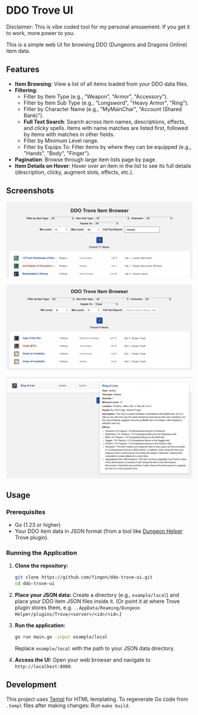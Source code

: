 # DDO Trove UI

Disclaimer: This is vibe coded tool for my personal amusement. If you get it to work, more power to you.

This is a simple web UI for browsing DDO (Dungeons and Dragons Online) item data.

## Features

*   **Item Browsing**: View a list of all items loaded from your DDO data files.
*   **Filtering**:
    *   Filter by Item Type (e.g., "Weapon", "Armor", "Accessory").
    *   Filter by Item Sub Type (e.g., "Longsword", "Heavy Armor", "Ring").
    *   Filter by Character Name (e.g., "MyMainChar", "Account (Shared Bank)").
    *   **Full Text Search**: Search across item names, descriptions, effects, and clicky spells. Items with name matches are listed first, followed by items with matches in other fields.
    *   Filter by Minimum Level range.
    *   Filter by Equips To: Filter items by where they can be equipped (e.g., "Hands", "Body", "Finger").
*   **Pagination**: Browse through large item lists page by page.
*   **Item Details on Hover**: Hover over an item in the list to see its full details (description, clicky, augment slots, effects, etc.).

## Screenshots

![Full text search](doc/ss1.png "Full text search")

![Minimum level + slot search](doc/ss2.png "Minimum level + slot search")

![Item details](doc/ss3.png "Item details")

## Usage

### Prerequisites

*   Go (1.23 or higher)
*   Your DDO item data in JSON format (from a tool like [Dungeon Helper](https://dungeonhelper.com) Trove plugin).

### Running the Application

1.  **Clone the repository:**
    ```bash
    git clone https://github.com/fingon/ddo-trove-ui.git
    cd ddo-trove-ui
    ```

2.  **Place your JSON data:**
    Create a directory (e.g., `example/local`) and place your DDO item JSON files inside it. (Or point it at where Trove plugin stores them, e.g. `..AppData/Roaming/Dungeon Helper/plugins/Trove/<server>/<id>/<id>`.)

3.  **Run the application:**
    ```bash
    go run main.go -input example/local
    ```
    Replace `example/local` with the path to your JSON data directory.

4.  **Access the UI:**
    Open your web browser and navigate to `http://localhost:8080`.

## Development

This project uses [Templ](https://templ.guide/) for HTML templating. To regenerate Go code from `.templ` files after making changes: Run `make build`.
